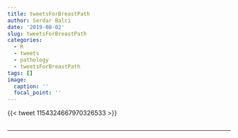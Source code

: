 ```yaml
---
title: tweetsForBreastPath
author: Serdar Balci
date: '2019-08-02'
slug: tweetsForBreastPath
categories:
  - R
  - tweets
  - pathology
  - tweetsForBreastPath
tags: []
image:
  caption: ''
  focal_point: ''
---
```



{{< tweet 1154324667970326533 >}}
<br>
<br>
<hr>
